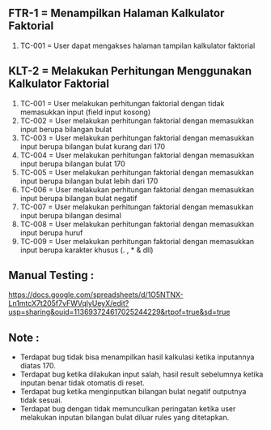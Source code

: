## FTR-1 = Menampilkan Halaman Kalkulator Faktorial

1. TC-001 = User dapat mengakses halaman tampilan kalkulator faktorial

## KLT-2 = Melakukan Perhitungan Menggunakan Kalkulator Faktorial

1. TC-001 = User melakukan perhitungan faktorial dengan tidak memasukkan input (field input kosong)
2. TC-002 = User melakukan perhitungan faktorial dengan memasukkan input berupa bilangan bulat
3. TC-003 = User melakukan perhitungan faktorial dengan memasukkan input berupa bilangan bulat kurang dari 170
4. TC-004 = User melakukan perhitungan faktorial dengan memasukkan input berupa bilangan bulat 170
5. TC-005 = User melakukan perhitungan faktorial dengan memasukkan input berupa bilangan bulat lebih dari 170
6. TC-006 = User melakukan perhitungan faktorial dengan memasukkan input berupa bilangan bulat negatif
7. TC-007 = User melakukan perhitungan faktorial dengan memasukkan input berupa bilangan desimal
8. TC-008 = User melakukan perhitungan faktorial dengan memasukkan input berupa huruf
9. TC-009 = User melakukan perhitungan faktorial dengan memasukkan input berupa karakter khusus (. , \* & dll)

## Manual Testing :

https://docs.google.com/spreadsheets/d/1O5NTNX-Ln1mtcX7t205f7vFWVqlyUeyX/edit?usp=sharing&ouid=113693724617025244229&rtpof=true&sd=true

## Note :

- Terdapat bug tidak bisa menampilkan hasil kalkulasi ketika inputannya diatas 170.
- Terdapat bug ketika dilakukan input salah, hasil result sebelumnya ketika inputan benar tidak otomatis di reset.
- Terdapat bug ketika menginputkan bilangan bulat negatif outputnya tidak sesuai.
- Terdapat bug dengan tidak memunculkan peringatan ketika user melakukan inputan bilangan bulat diluar rules yang ditetapkan.

